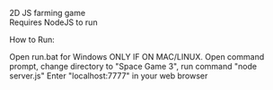 2D JS farming game\
Requires NodeJS to run

How to Run:

Open run.bat for Windows
ONLY IF ON MAC/LINUX. Open command prompt, change directory to "Space Game 3", run command "node server.js"
Enter "localhost:7777" in your web browser
